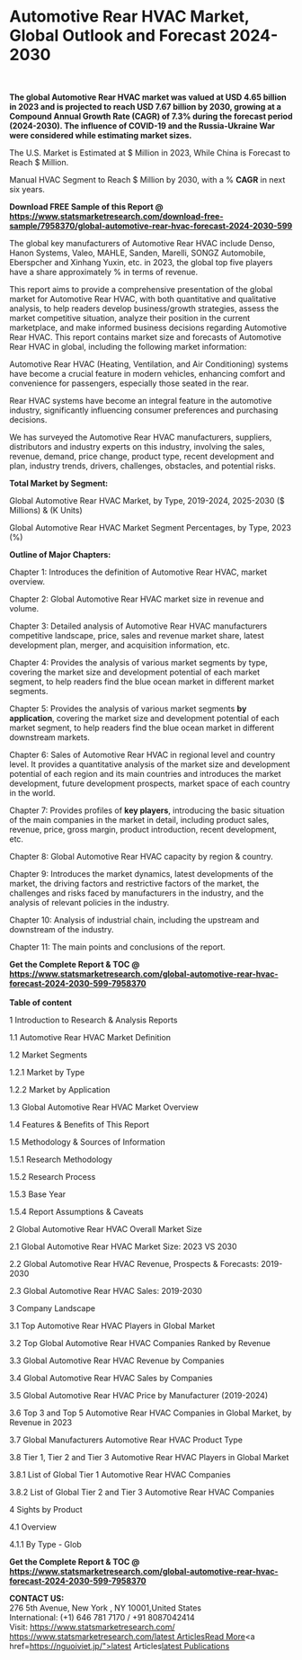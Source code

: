 <h1>Automotive Rear HVAC Market, Global Outlook and Forecast 2024-2030</h1><br/><p><strong>The global Automotive Rear HVAC market was valued at USD 4.65 billion in 2023 and is projected to reach USD 7.67 billion by 2030, growing at a Compound Annual Growth Rate (<strong>CAGR</strong>) of 7.3% during the forecast period (2024-2030). The influence of COVID-19 and the Russia-Ukraine War were considered while estimating market sizes.</strong></p><p>The U.S. Market is Estimated at $ Million in 2023, While China is Forecast to Reach $ Million.</p><p>Manual HVAC Segment to Reach $ Million by 2030, with a % <strong>CAGR</strong> in next six years.</p><p><strong>Download FREE Sample of this Report @ <a href="https://www.statsmarketresearch.com/download-free-sample/7958370/global-automotive-rear-hvac-forecast-2024-2030-599">https://www.statsmarketresearch.com/download-free-sample/7958370/global-automotive-rear-hvac-forecast-2024-2030-599</a></strong></p><p>The global key manufacturers of Automotive Rear HVAC include Denso, Hanon Systems, Valeo, MAHLE, Sanden, Marelli, SONGZ Automobile, Eberspcher and Xinhang Yuxin, etc. in 2023, the global top five players have a share approximately % in terms of revenue.</p><p>This report aims to provide a comprehensive presentation of the global market for Automotive Rear HVAC, with both quantitative and qualitative analysis, to help readers develop business/growth strategies, assess the market competitive situation, analyze their position in the current marketplace, and make informed business decisions regarding Automotive Rear HVAC. This report contains market size and forecasts of Automotive Rear HVAC in global, including the following market information:</p><p>Automotive Rear HVAC (Heating, Ventilation, and Air Conditioning) systems have become a crucial feature in modern vehicles, enhancing comfort and convenience for passengers, especially those seated in the rear.</p><p>Rear HVAC systems have become an integral feature in the automotive industry, significantly influencing consumer preferences and purchasing decisions.</p><p>We has surveyed the Automotive Rear HVAC manufacturers, suppliers, distributors and industry experts on this industry, involving the sales, revenue, demand, price change, product type, recent development and plan, industry trends, drivers, challenges, obstacles, and potential risks.</p><p><strong>Total Market by Segment:</strong></p><p>Global Automotive Rear HVAC Market, by Type, 2019-2024, 2025-2030 ($ Millions) & (K Units)</p><p>Global Automotive Rear HVAC Market Segment Percentages, by Type, 2023 (%)</p><p><strong>Outline of Major Chapters:</strong></p><p>Chapter 1: Introduces the definition of Automotive Rear HVAC, market overview.</p><p>Chapter 2: Global Automotive Rear HVAC market size in revenue and volume.</p><p>Chapter 3: Detailed analysis of Automotive Rear HVAC manufacturers competitive landscape, price, sales and revenue market share, latest development plan, merger, and acquisition information, etc.</p><p>Chapter 4: Provides the analysis of various market segments by type, covering the market size and development potential of each market segment, to help readers find the blue ocean market in different market segments.</p><p>Chapter 5: Provides the analysis of various market segments <strong>by application</strong>, covering the market size and development potential of each market segment, to help readers find the blue ocean market in different downstream markets.</p><p>Chapter 6: Sales of Automotive Rear HVAC in regional level and country level. It provides a quantitative analysis of the market size and development potential of each region and its main countries and introduces the market development, future development prospects, market space of each country in the world.</p><p>Chapter 7: Provides profiles of <strong>key players</strong>, introducing the basic situation of the main companies in the market in detail, including product sales, revenue, price, gross margin, product introduction, recent development, etc.</p><p>Chapter 8: Global Automotive Rear HVAC capacity by region & country.</p><p>Chapter 9: Introduces the market dynamics, latest developments of the market, the driving factors and restrictive factors of the market, the challenges and risks faced by manufacturers in the industry, and the analysis of relevant policies in the industry.</p><p>Chapter 10: Analysis of industrial chain, including the upstream and downstream of the industry.</p><p>Chapter 11: The main points and conclusions of the report.</p><div><b>Get the Complete Report & TOC @ <a href="https://www.statsmarketresearch.com/global-automotive-rear-hvac-forecast-2024-2030-599-7958370">https://www.statsmarketresearch.com/global-automotive-rear-hvac-forecast-2024-2030-599-7958370</a></b></div><br><b>Table of content</b><p>1 Introduction to Research & Analysis Reports<br />
 
  1.1 Automotive Rear HVAC Market Definition<br />
 
  1.2 Market Segments<br />
 
  1.2.1 Market by Type<br />
 
  1.2.2 Market by Application<br />
 
  1.3 Global Automotive Rear HVAC Market Overview<br />
 
  1.4 Features & Benefits of This Report<br />
 
  1.5 Methodology & Sources of Information<br />
 
  1.5.1 Research Methodology<br />
 
  1.5.2 Research Process<br />
 
  1.5.3 Base Year<br />
 
  1.5.4 Report Assumptions & Caveats<br />
 
 2 Global Automotive Rear HVAC Overall Market Size<br />
 
  2.1 Global Automotive Rear HVAC Market Size: 2023 VS 2030<br />
 
  2.2 Global Automotive Rear HVAC Revenue, Prospects & Forecasts: 2019-2030<br />
 
  2.3 Global Automotive Rear HVAC Sales: 2019-2030<br />
 
 3 Company Landscape<br />
 
  3.1 Top Automotive Rear HVAC Players in Global Market<br />
 
  3.2 Top Global Automotive Rear HVAC Companies Ranked by Revenue<br />
 
  3.3 Global Automotive Rear HVAC Revenue by Companies<br />
 
  3.4 Global Automotive Rear HVAC Sales by Companies<br />
 
  3.5 Global Automotive Rear HVAC Price by Manufacturer (2019-2024)<br />
 
  3.6 Top 3 and Top 5 Automotive Rear HVAC Companies in Global Market, by Revenue in 2023<br />
 
  3.7 Global Manufacturers Automotive Rear HVAC Product Type<br />
 
  3.8 Tier 1, Tier 2 and Tier 3 Automotive Rear HVAC Players in Global Market<br />
 
  3.8.1 List of Global Tier 1 Automotive Rear HVAC Companies<br />
 
  3.8.2 List of Global Tier 2 and Tier 3 Automotive Rear HVAC Companies<br />
 
 4 Sights by Product<br />
 
  4.1 Overview<br />
 
  4.1.1 By Type - Glob<br><div><b>Get the Complete Report & TOC @ <a href="https://www.statsmarketresearch.com/global-automotive-rear-hvac-forecast-2024-2030-599-7958370">https://www.statsmarketresearch.com/global-automotive-rear-hvac-forecast-2024-2030-599-7958370</a></b></div></p> <b>CONTACT US:</b><br>276 5th Avenue, New York , NY 10001,United States<br>International: (+1) 646 781 7170 / +91 8087042414<br>Visit: <a href="https://www.statsmarketresearch.com/">https://www.statsmarketresearch.com/</a><br><a href="https://gyeongbokgung.com">https://www.statsmarketresearch.com/</a><a href="https://hallyeomaritime.com">latest Articles</a><a href="https://jingwansa.com">Read More</a><a href=https://nguoiviet.jp/">latest Articles</a><a href="https://www.intelmarketresearch.com/">latest Publications</a>